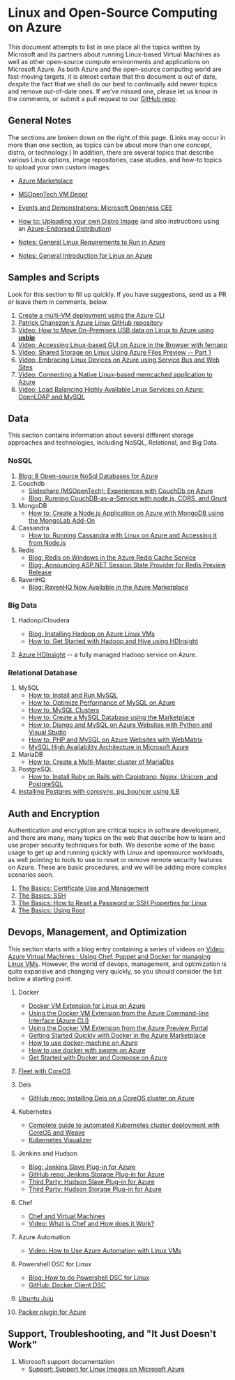 Linux and Open-Source Computing on Azure
========================================

This document attempts to list in one place all the topics written by Microsoft and its partners about running Linux-based Virtual Machines as well as other open-source compute environments and applications on Microsoft Azure. As both Azure and the open-source computing world are fast-moving targets, it is almost certain that this document is out of date, *despite* the fact that we shall do our best to continually add newer topics and remove out-of-date ones. If we've missed one, please let us know in the comments, or submit a pull request to our [GitHub repo](https://github.com/Azure/azure-content/).

General Notes
-------------

The sections are broken down on the right of this page. (Links may occur in more than one section, as topics can be about more than one concept, distro, or technology.) In addition, there are several topics that describe various Linux options, image repositories, case studies, and how-to topics to upload your own custom images:

-	[Azure Marketplace](http://azure.microsoft.com/marketplace/virtual-machines/)

-	[MSOpenTech VM Depot](https://vmdepot.msopentech.com/List/Index)

-	[Events and Demonstrations: Microsoft Openness CEE](http://www.opennessatcee.com/)

-	[How to: Uploading your own Distro Image](https://azure.microsoft.com/documentation/virtual-machines-linux-create-upload-vhd) (and also instructions using an [Azure-Endorsed Distribution](https://azure.microsoft.com/documentation/virtual-machines-linux-endorsed-distributions)\)

-	[Notes: General Linux Requirements to Run in Azure](https://azure.microsoft.com/documentation/virtual-machines-linux-create-upload-vhd-generic)

-	[Notes: General Introduction for Linux on Azure](https://azure.microsoft.com/documentation/virtual-machines-linux-introduction)

<!--
- [Distros](#distros) &mdash; Topics to do with a specific distro.
- [The Basics](#basics) &mdash; A lot of the basic things to do that you either know or need to know.
- [Community Images and Repositories](#images) &mdash; Other places for very useful information, repositories, and binaries.
- [Languages and Platforms](#langsandplats)
- [Samples and Scripts](#samples)
- [Auth and Encryption](#security) &mdash; Important security-related topics, not necessarily specific to Azure.
- [Devops, Management, and Optimization](#devops) &mdash; A big category, changing rapidly.
- [Support, Troubleshooting, and "It Just Doesn't Work"](#supportdebug) &mdash; Really.
-->

Samples and Scripts
-------------------

Look for this section to fill up quickly. If you have suggestions, send us a PR or leave them in comments, below.

1.	[Create a multi-VM deployment using the Azure CLI](https://azure.microsoft.com/documentation/virtual-machines-create-multi-vm-deployment-xplat-cli)
2.	[Patrick Chanezon's Azure Linux GitHub repository](https://github.com/chanezon/azure-linux)
3.	[Video: How to Move On-Premises USB data on Linux to Azure using **usbip**](http://channel9.msdn.com/Blogs/Open/On-premises-USB-devices-on-Linux-on-Azure-via-usbip)
4.	[Video: Accessing Linux-based GUI on Azure in the Browser with fernapp](http://channel9.msdn.com/Blogs/Open/Accessing-Linux-based-GUI-on-Azure-over-browser-with-fernapp)
5.	[Video: Shared Storage on Linux Using Azure Files Preview -- Part 1](http://channel9.msdn.com/Blogs/Open/Shared-storage-on-Linux-via-Azure-Files-Preview-Part-1)
6.	[Video: Embracing Linux Devices on Azure using Service Bus and Web Sites](http://channel9.msdn.com/Blogs/Open/Embracing-Linux-devices-on-Azure-via-Service-Bus-and-Web-Sites)
7.	[Video: Connecting a Native Linux-based memcached application to Azure](http://channel9.msdn.com/Blogs/Open/Connecting-a-Linux-based-native-memcache-application-to-Windows-Azure)
8.	[Video: Load Balancing Highly Available Linux Services on Azure: OpenLDAP and MySQL](http://channel9.msdn.com/Blogs/Open/Load-balancing-highly-available-Linux-services-on-Windows-Azure-OpenLDAP-and-MySQL)

Data
----

This section contains information about several different storage approaches and technologies, including NoSQL, Relational, and Big Data.

### NoSQL

1.	[Blog: 8 Open-source NoSql Databases for Azure](http://openness.microsoft.com/blog/2014/11/03/open-source-nosql-databases-microsoft-azure/)
2.	Couchdb
	-	[Slideshare (MSOpenTech): Experiences with CouchDb on Azure](http://www.slideshare.net/brianbenz/experiences-using-couchdb-inside-microsofts-azure-team)
	-	[Blog: Running CouchDB-as-a-Service with node.js, CORS, and Grunt](http://msopentech.com/blog/2013/12/19/tutorial-building-multi-tier-windows-azure-web-application-use-cloudants-couchdb-service-node-js-cors-grunt-2/)
3.	MongoDB
	-	[How to: Create a Node.js Application on Azure with MongoDB using the MongoLab Add-On](https://azure.microsoft.com/documentation/store-mongolab-web-sites-nodejs-store-data-mongodb)
4.	Cassandra
	-	[How to: Running Cassandra with Linux on Azure and Accessing it from Node.js](https://azure.microsoft.com/documentation/virtual-machines-linux-nodejs-running-cassandra)
5.	Redis
	-	[Blog: Redis on Windows in the Azure Redis Cache Service](http://msopentech.com/blog/2014/05/12/redis-on-windows/)
	-	[Blog: Announcing ASP.NET Session State Provider for Redis Preview Release](http://blogs.msdn.com/b/webdev/archive/2014/05/12/announcing-asp-net-session-state-provider-for-redis-preview-release.aspx)
6.	RavenHQ
	-	[Blog: RavenHQ Now Available in the Azure Marketplace](http://azure.microsoft.com/blog/2014/08/12/ravenhq-now-available-in-the-azure-store/)

### Big Data

1.	Hadoop/Cloudera

	-	[Blog: Installing Hadoop on Azure Linux VMs](http://blogs.msdn.com/b/benjguin/archive/2013/04/05/how-to-install-hadoop-on-windows-azure-linux-virtual-machines.aspx)
	-	[How to: Get Started with Hadoop and Hive using HDInsight](https://azure.microsoft.com/documentation/hdinsight-get-started)  

2.	[Azure HDInsight](http://azure.microsoft.com/services/hdinsight/) -- a fully managed Hadoop service on Azure.

### Relational Database

1.	MySQL
	-	[How to: Install and Run MySQL](https://azure.microsoft.com/documentation/virtual-machines-linux-mysql-use-opensuse)
	-	[How to: Optimize Performance of MySQL on Azure](https://azure.microsoft.com/documentation/virtual-machines-linux-optimize-mysql-perf)
	-	[How to: MySQL Clusters](https://azure.microsoft.com/documentation/virtual-machines-linux-mysql-cluster)
	-	[How to: Create a MySQL Database using the Marketplace](https://azure.microsoft.com/documentation/store-php-create-mysql-database)
	-	[How to: Django and MySQL on Azure Websites with Python and Visual Studio](https://azure.microsoft.com/documentation/web-sites-python-ptvs-django-mysql)
	-	[How to: PHP and MySQL on Azure Websites with WebMatrix](https://azure.microsoft.com/documentation/web-sites-php-mysql-use-webmatrix)
	-	[MySQL High Availability Architecture in Microsoft Azure](http://download.microsoft.com/download/6/1/C/61C0E37C-F252-4B33-9557-42B90BA3E472/MySQL_HADR_solution_in_Azure.pdf)
2.	MariaDB
	-	[How to: Create a Multi-Master cluster of MariaDbs](https://azure.microsoft.com/documentation/virtual-machines-mariadb-cluster)
3.	PostgreSQL
	-	[How to: Install Ruby on Rails with Capistrano, Nginx, Unicorn, and PostgreSQL](https://azure.microsoft.com/documentation/virtual-machines-ruby-deploy-capistrano-host-nginx-unicorn)
4.	[Installing Postgres with corosync, pg_bouncer using ILB](https://github.com/chgeuer/postgres-azure)

Auth and Encryption
-------------------

Authentication and encryption are critical topics in software development, and there are many, many topics on the web that describe how to learn and use proper security techniques for both. We describe some of the basic usage to get up and running quickly with Linux and opensource workloads, as well pointing to tools to use to reset or remove remote security features on Azure. These are basic procedures, and we will be adding more complex scenarios soon.

1.	[The Basics: Certificate Use and Management](http://msdn.microsoft.com/library/azure/gg981929.aspx)
2.	[The Basics: SSH](https://azure.microsoft.com/documentation/virtual-machines-linux-use-ssh-key)
3.	[The Basics: How to Reset a Password or SSH Properties for Linux](https://azure.microsoft.com/documentation/virtual-machines-linux-use-vmaccess-reset-password-or-ssh)
4.	[The Basics: Using Root](https://azure.microsoft.com/documentation/virtual-machines-linux-use-root-privileges)

Devops, Management, and Optimization
------------------------------------

This section starts with a blog entry containing a series of videos on [Video: Azure Virtual Machines : Using Chef, Puppet and Docker for managing Linux VMs](http://azure.microsoft.com/blog/2014/12/15/azure-virtual-machines-using-chef-puppet-and-docker-for-managing-linux-vms/). However, the world of devops, management, and optimization is quite expansive and changing very quickly, so you should consider the list below a starting point.

1.	Docker

	-	[Docker VM Extension for Linux on Azure](https://azure.microsoft.com/documentation/virtual-machines-docker-vm-extension)
	-	[Using the Docker VM Extension from the Azure Command-line Interface (Azure CLI)](https://azure.microsoft.com/documentation/virtual-machines-docker-with-xplat-cli)
	-	[Using the Docker VM Extension from the Azure Preview Portal](https://azure.microsoft.com/documentation/virtual-machines-docker-with-portal)
	-	[Getting Started Quickly with Docker in the Azure Marketplace](https://azure.microsoft.com/documentation/virtual-machines-docker-ubuntu-quickstart)
	-	[How to use docker-machine on Azure](https://azure.microsoft.com/documentation/virtual-machines-docker-machine)
	-	[How to use docker with swarm on Azure](https://azure.microsoft.com/documentation/virtual-machines-docker-swarm)
	-	[Get Started with Docker and Compose on Azure](https://azure.microsoft.com/documentation/virtual-machines-docker-compose-quickstart)

2.	[Fleet with CoreOS](https://azure.microsoft.com/documentation/virtual-machines-linux-coreos-how-to)

3.	Deis

	-	[GitHub repo: Installing Deis on a CoreOS cluster on Azure](https://github.com/chanezon/azure-linux/tree/master/coreos/deis)

4.	Kubernetes

	-	[Complete guide to automated Kubernetes cluster deployment with CoreOS and Weave](https://github.com/GoogleCloudPlatform/kubernetes/blob/master/docs/getting-started-guides/coreos/azure/README.md#kubernetes-on-azure-with-coreos-and-weave)
	-	[Kubernetes Visualizer](http://azure.microsoft.com/blog/2014/08/28/hackathon-with-kubernetes-on-azure)

5.	Jenkins and Hudson

	-	[Blog: Jenkins Slave Plug-in for Azure](http://msopentech.com/blog/2014/09/23/announcing-jenkins-slave-plugin-azure/)
	-	[GitHub repo: Jenkins Storage Plug-in for Azure](https://github.com/jenkinsci/windows-azure-storage-plugin)
	-	[Third Party: Hudson Slave Plug-in for Azure](http://wiki.hudson-ci.org/display/HUDSON/Azure+Slave+Plugin)
	-	[Third Party: Hudson Storage Plug-in for Azure](https://github.com/hudson3-plugins/windows-azure-storage-plugin)

6.	Chef

	-	[Chef and Virtual Machines](https://azure.microsoft.com/documentation/virtual-machines-windows-install-chef-client)
	-	[Video: What is Chef and How does it Work?](https://msopentech.com/blog/2014/03/31/using-chef-to-manage-azure-resources/)

7.	Azure Automation

	-	[Video: How to Use Azure Automation with Linux VMs](http://channel9.msdn.com/Shows/Azure-Friday/Azure-Automation-104-managing-Linux-and-creating-Modules-with-Joe-Levy)

8.	Powershell DSC for Linux

	-	[Blog: How to do Powershell DSC for Linux](http://blogs.technet.com/b/privatecloud/archive/2014/05/19/powershell-dsc-for-linux-step-by-step.aspx)
	-	[GitHub: Docker Client DSC](https://github.com/anweiss/DockerClientDSC)

9.	[Ubuntu Juju](https://juju.ubuntu.com/docs/config-azure.html)

10.	[Packer plugin for Azure](https://github.com/msopentech/packer-azure)

Support, Troubleshooting, and "It Just Doesn't Work"
----------------------------------------------------

1.	Microsoft support documentation
	-	[Support: Support for Linux Images on Microsoft Azure](http://support2.microsoft.com/kb/2941892)

<!--Anchors-->

<!--Link references--In actual articles, you only need a single period before the slash. -->
